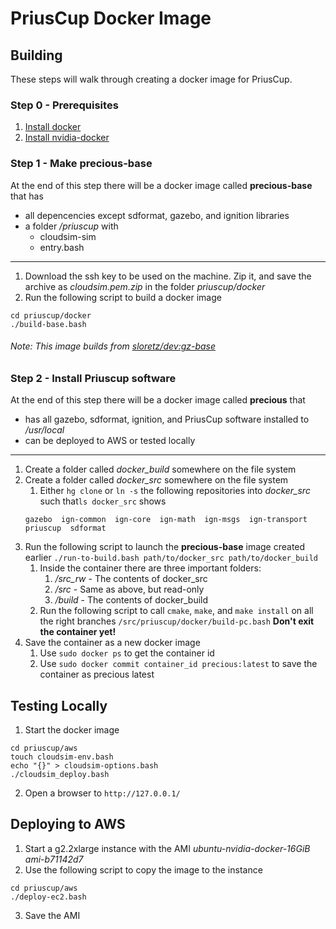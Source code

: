 # PriusCup Docker Image

## Building
These steps will walk through creating a docker image for PriusCup.

### Step 0 - Prerequisites
1. [Install docker](https://docs.docker.com/engine/installation/)
2. [Install nvidia-docker](https://github.com/NVIDIA/nvidia-docker/wiki/Installation)

### Step 1 - Make precious-base
At the end of this step there will be a docker image called **precious-base** that has

- all depencencies except sdformat, gazebo, and ignition libraries
- a folder */priuscup* with
    - cloudsim-sim
    - entry.bash

---
1. Download the ssh key to be used on the machine. Zip it, and save the archive as *cloudsim.pem.zip*  in the folder *priuscup/docker*
2. Run the following script to build a docker image
```
cd priuscup/docker
./build-base.bash
```
###### Note: This image builds from [sloretz/dev:gz-base](https://bitbucket.org/sloretz/dev_docker)

### Step 2 - Install Priuscup software
At the end of this step there will be a docker image called **precious** that

- has all gazebo, sdformat, ignition, and PriusCup software installed to */usr/local*
- can be deployed to AWS or tested locally

___
1. Create a folder called *docker_build* somewhere on the file system
2. Create a folder called *docker_src* somewhere on the file system
    1. Either `hg clone` or `ln -s` the following repositories into *docker_src* such that`ls docker_src` shows
    ```
    gazebo  ign-common  ign-core  ign-math  ign-msgs  ign-transport  priuscup  sdformat
    ```
3. Run the following script to launch the **precious-base** image created earlier
`./run-to-build.bash path/to/docker_src path/to/docker_build`
	1. Inside the container there are three important folders:
		1. */src_rw* - The contents of docker_src
		2. */src* - Same as above, but read-only
		3. */build* - The contents of docker_build
	2. Run the following script to call `cmake`, `make`, and `make install` on all the right branches
	`/src/priuscup/docker/build-pc.bash`
	**Don't exit the container yet!** 
4. Save the container as a new docker image
	1. Use `sudo docker ps` to get the container id
	2. Use `sudo docker commit container_id precious:latest` to save the container as precious latest
	
## Testing Locally
1. Start the docker image
```
cd priuscup/aws
touch cloudsim-env.bash
echo "{}" > cloudsim-options.bash
./cloudsim_deploy.bash
```
2. Open a browser to `http://127.0.0.1/`

## Deploying to AWS
1. Start a g2.2xlarge instance with the AMI *ubuntu-nvidia-docker-16GiB* *ami-b71142d7*
2. Use the following script to copy the image to the instance
```
cd priuscup/aws
./deploy-ec2.bash
```
3. Save the AMI